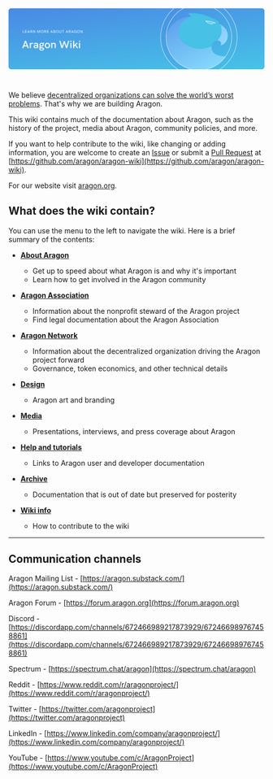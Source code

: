 <img class="wiki-cover" src="design/wiki-cover.svg" />

#  


We believe [decentralized organizations can solve the world’s worst problems](https://blog.aragon.org/decentralized-organizations-can-solve-the-worlds-worst-problems-840db6255d12). That's why we are building Aragon.

This wiki contains much of the documentation about Aragon, such as the history of the project, media about Aragon, community policies, and more.

If you want to help contribute to the wiki, like changing or adding information, you are welcome to create an [Issue](https://github.com/aragon/aragon-wiki/issues) or submit a [Pull Request](https://github.com/aragon/aragon-wiki/pulls) at [https://github.com/aragon/aragon-wiki](https://github.com/aragon/aragon-wiki).

For our website visit [aragon.org](https://aragon.org).

## **What does the wiki contain?**
You can use the menu to the left to navigate the wiki. Here is a brief summary of the contents:

- **<u>About Aragon</u>**

    - Get up to speed about what Aragon is and why it's important  
    - Learn how to get involved in the Aragon community  

- **<u>Aragon Association</u>**

    - Information about the nonprofit steward of the Aragon project  
    - Find legal documentation about the Aragon Association

- **<u>Aragon Network</u>**

    - Information about the decentralized organization driving the Aragon project forward
    - Governance, token economics, and other technical details

- **<u>Design</u>**

    - Aragon art and branding

- **<u>Media</u>**

    - Presentations, interviews, and press coverage about Aragon

- **<u>Help and tutorials</u>**

    - Links to Aragon user and developer documentation

- **<u>Archive</u>**

    - Documentation that is out of date but preserved for posterity

- **<u>Wiki info</u>**

    - How to contribute to the wiki

___


## Communication channels

Aragon Mailing List - [https://aragon.substack.com/](https://aragon.substack.com/)

Aragon Forum - [https://forum.aragon.org](https://forum.aragon.org)

Discord - [https://discordapp.com/channels/672466989217873929/672466989767458861](https://discordapp.com/channels/672466989217873929/672466989767458861)

Spectrum - [https://spectrum.chat/aragon](https://spectrum.chat/aragon)

Reddit - [https://www.reddit.com/r/aragonproject/](https://www.reddit.com/r/aragonproject/)

Twitter - [https://twitter.com/aragonproject](https://twitter.com/aragonproject)

LinkedIn - [https://www.linkedin.com/company/aragonproject/](https://www.linkedin.com/company/aragonproject/)

YouTube - [https://www.youtube.com/c/AragonProject](https://www.youtube.com/c/AragonProject)
